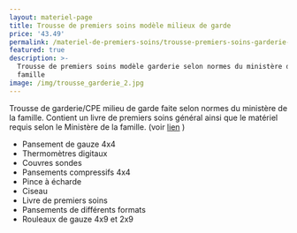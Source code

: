 ```yaml
---
layout: materiel-page
title: Trousse de premiers soins modèle milieux de garde
price: '43.49'
permalink: /materiel-de-premiers-soins/trousse-premiers-soins-garderie-cpe
featured: true
description: >-
  Trousse de premiers soins modèle garderie selon normes du ministère de la
  famille
image: /img/trousse_garderie_2.jpg
---
```

Trousse de garderie/CPE milieu de garde faite selon normes du ministère de la famille. Contient un livre de premiers soins général ainsi que le matériel requis selon le Ministère de la famille. (voir [lien](https://www.mfa.gouv.qc.ca/fr/publication/Documents/fiches-auto-inspection-installation.pdf) )

* Pansement de gauze 4x4
* Thermomètres digitaux
* Couvres sondes
* Pansements compressifs 4x4
* Pince à écharde
* Ciseau
* Livre de premiers soins 
* Pansements de différents formats
* Rouleaux de gauze 4x9 et 2x9
